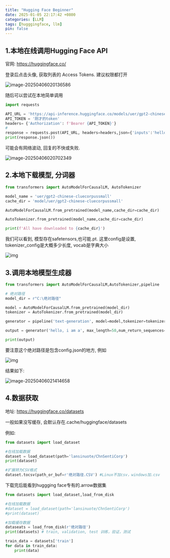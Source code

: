 ```yaml
---
title: "Hugging Face Beginner"
date: 2025-01-05 22:17:42 +0800
categories: [LLM]
tags: [hugggingface, llm]
pin: false
---
```


## 1.本地在线调用Hugging Face API

官网: https://huggingface.co/

登录后点击头像, 获取列表的 Access Tokens. 建议权限都打开

![image-20250406020136586](https://zr-picture.oss-cn-shanghai.aliyuncs.com/image-20250406020136586.png)

随后可以尝试在本地简单调用

```python
import requests

API_URL = 'https://api-inference.huggingface.co/models/uer/gpt2-chinese-cluecorpussmall'
API_TOKEN = '刚才的token'
headers= {'Authorization': f'Bearer {API_TOKEN}'}
#
response = requests.post(API_URL, headers=headers,json={'inputs':'hello, hugging face'})
print(response.json())
```

可能会有网络波动, 回复的不快或失败.

![image-20250406020702349](https://zr-picture.oss-cn-shanghai.aliyuncs.com/image-20250406020702349.png)

## 2.本地下载模型, 分词器

```python
from transformers import AutoModelForCausalLM, AutoTokenizer

model_name = 'uer/gpt2-chinese-cluecorpussmall'
cache_dir = 'model/uer/gpt2-chinese-cluecorpussmall'

AutoModelForCausalLM.from_pretrained(model_name,cache_dir=cache_dir)

AutoTokenizer.from_pretrained(model_name,cache_dir=cache_dir)

print(f'All have downloaded to {cache_dir}')
```

我们可以看到, 模型存在safetensors,也可能.pt. 这里config是设置, tokenizer_config是大概多少长度, vocab是字典大小

![img](https://i9tsd87ltj.feishu.cn/space/api/box/stream/download/asynccode/?code=YTc3ODA5MDkzYjYxZjE5YWU3NGU1ZWVkM2VjMjI5YTlfdlRlQVdVamxSOFZvV0Jma2dmMmh2YUNBQlo3bnRVT3ZfVG9rZW46R3JzWWI1dHV5b21hd2N4UjdGdGNya1NHbmZzXzE3NDM4NzY1MTU6MTc0Mzg4MDExNV9WNA)

## 3.调用本地模型生成器

```python
from transformers import AutoModelForCausalLM,AutoTokenizer,pipeline

# 绝对路径
model_dir = r"C:\绝对路径"

model = AutoModelForCausalLM.from_pretrained(model_dir)
tokenizer = AutoTokenizer.from_pretrained(model_dir)

generator = pipeline('text-generation', model=model,tokenizer=tokenizer,device='cpu')

output = generator('hello, i am a', max_length=50,num_return_sequences=1)

print(output)
```

要注意这个绝对路径是包含config.json的地方, 例如

![img](https://i9tsd87ltj.feishu.cn/space/api/box/stream/download/asynccode/?code=ZmNlMmIxZWRjZDU5YTIwNTNhMmE1ZGVlNjkxZWJjYTZfdFl4TkVNa2NOeFNoUTZ4anJWUVdsUU83SWpDNllVU2JfVG9rZW46TmNXSmI3SUJNbzVLZXN4YU1WaGN2QkhWbmRkXzE3NDM4NzY3Njc6MTc0Mzg4MDM2N19WNA)

结果如下:

![image-20250406021414658](https://zr-picture.oss-cn-shanghai.aliyuncs.com/image-20250406021414658.png)

## 4.数据获取

地址: https://huggingface.co/datasets

一般如果没写缓存, 会默认存在.cache/huggingface/datasets

例如:

```python
from datasets import load_dataset

#在线加载数据
dataset = load_dataset(path='lansinuote/ChnSentiCorp')
print(dataset)

#扩展转为CSV格式
dataset.tocsv(path_or_buf=r'绝对路径.CSV') #Linux不加csv，windows加.csv
```

下载完后能看到huggging face专有的.arrow数据集

```python
from datasets import load_dataset,load_from_disk

#在线加载数据
#dataset = load_dataset(path='lansinuote/ChnSentiCorp')
#print(dataset)

#加载缓存数据
dataseats = load_from_disk(r'绝对路径')
print(datasets) # train, validation, test 训练，验证，测试

train_data = datasets['train']
for data in train_data:
    print(data)
```
